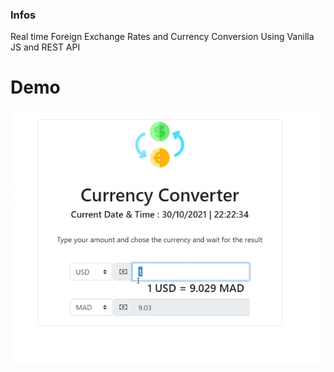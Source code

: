 ### Infos

Real time Foreign Exchange Rates and Currency Conversion Using Vanilla JS and REST API



# Demo
![](https://raw.githubusercontent.com/adnanedrief/Real-time-Foreign-Exchange-Rates-and-Currency-Conversion/main/Demo.gif)

